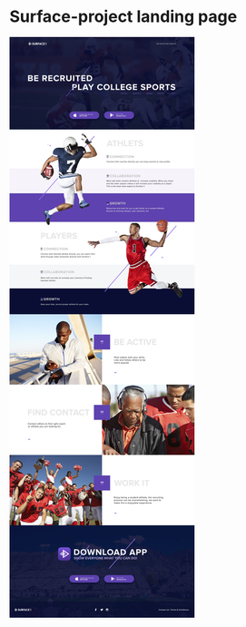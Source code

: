 # Surface-project landing page
![alt text](https://raw.githubusercontent.com/begprod/surface-project/master/surface_desktop.jpg)